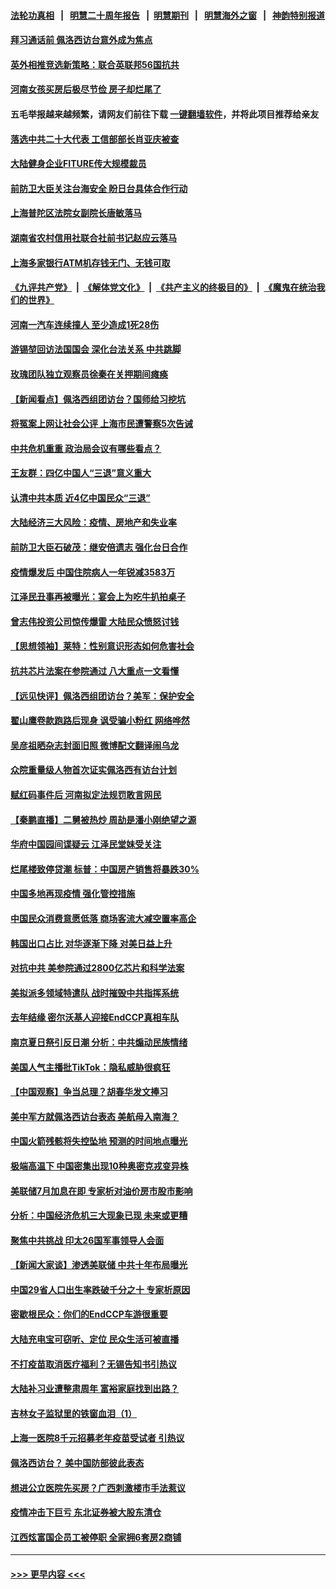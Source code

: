 #### [法轮功真相](https://github.com/gfw-breaker/truth/blob/master/README.md?t=0) &nbsp;&nbsp;|&nbsp;&nbsp; [明慧二十周年报告](https://github.com/gfw-breaker/mh-reports/blob/master/README.md?t=0) &nbsp;&nbsp;|&nbsp;&nbsp;[明慧期刊](https://github.com/gfw-breaker/mh-qikan) &nbsp;&nbsp;|&nbsp;&nbsp; [明慧海外之窗](https://github.com/gfw-breaker/mh-news/blob/master/README.md?t=0) &nbsp;&nbsp;|&nbsp;&nbsp; [神韵特别报道](https://github.com/gfw-breaker/mh-news/blob/master/shenyun.md?t=0)
#### [拜习通话前 佩洛西访台意外成为焦点](../pages/nsc413/n13790835.md?t=07282051) 
#### [英外相推竞选新策略：联合英联邦56国抗共](../pages/nsc413/n13790871.md?t=07282051) 
#### [河南女孩买房后极尽节俭 房子却烂尾了](../pages/nsc413/n13790801.md?t=07282051) 
#### 五毛举报越来越频繁，请网友们前往下载 [一键翻墙软件](https://github.com/gfw-breaker/ssr-accounts)，并将此项目推荐给亲友
#### [落选中共二十大代表 工信部部长肖亚庆被查](../pages/nsc413/n13790476.md?t=07282051) 
#### [大陆健身企业FITURE传大规模裁员](../pages/nsc413/n13790797.md?t=07282051) 
#### [前防卫大臣关注台海安全 盼日台具体合作行动](../pages/nsc413/n13790727.md?t=07282051) 
#### [上海普陀区法院女副院长唐敏落马](../pages/nsc413/n13790765.md?t=07282051) 
#### [湖南省农村信用社联合社前书记赵应云落马](../pages/nsc413/n13790756.md?t=07282051) 
#### [上海多家银行ATM机存钱无门、无钱可取](../pages/nsc413/n13790644.md?t=07282051) 
#### [《九评共产党》](https://github.com/begood0513/9ping.md/blob/master/README.md) &nbsp;|&nbsp; [《解体党文化》](../../../../jtdwh.md/blob/master/README.md)  &nbsp;|&nbsp; [《共产主义的终极目的》](../../../../gczydzjmd.md/blob/master/README.md) &nbsp;|&nbsp; [《魔鬼在统治我们的世界》](../../../../mgztzwmdsj.md/blob/master/README.md) 
#### [河南一汽车连续撞人 至少造成1死28伤](../pages/nsc413/n13790677.md?t=07282051) 
#### [游锡堃回访法国国会 深化台法关系 中共跳脚](../pages/nsc413/n13790554.md?t=07282051) 
#### [玫瑰团队独立观察员徐秦在关押期间瘫痪](../pages/nsc413/n13790548.md?t=07282051) 
#### [【新闻看点】佩洛西组团访台？国师给习挖坑](../pages/nsc413/n13790313.md?t=07282051) 
#### [将冤案上网让社会公评 上海市民遭警察5次告诫](../pages/nsc413/n13790526.md?t=07282051) 
#### [中共危机重重 政治局会议有哪些看点？](../pages/nsc413/n13790542.md?t=07282051) 
#### [王友群：四亿中国人“三退”意义重大](../pages/nsc413/n13790512.md?t=07282051) 
#### [认清中共本质 近4亿中国民众“三退”](../pages/nsc413/n13790213.md?t=07282051) 
#### [大陆经济三大风险：疫情、房地产和失业率](../pages/nsc413/n13790084.md?t=07282051) 
#### [前防卫大臣石破茂：继安倍遗志 强化台日合作](../pages/nsc413/n13790486.md?t=07282051) 
#### [疫情爆发后 中国住院病人一年锐减3583万](../pages/nsc413/n13790489.md?t=07282051) 
#### [江泽民丑事再被曝光：宴会上为吃牛扒拍桌子](../pages/nsc413/n13790441.md?t=07282051) 
#### [曾志伟投资公司惊传爆雷 大陆民众愤怒讨钱](../pages/nsc413/n13790399.md?t=07282051) 
#### [【思想领袖】莱特：性别意识形态如何危害社会](../pages/nsc413/n13776680.md?t=07282051) 
#### [抗共芯片法案在参院通过 八大重点一文看懂](../pages/nsc413/n13790309.md?t=07282051) 
#### [【远见快评】佩洛西组团访台？美军：保护安全](../pages/nsc413/n13790395.md?t=07282051) 
#### [翟山鹰卷款跑路后现身 讽受骗小粉红 网络哗然](../pages/nsc413/n13790273.md?t=07282051) 
#### [吴彦祖晒杂志封面旧照 微博配文翻译闹乌龙](../pages/nsc413/n13790363.md?t=07282051) 
#### [众院重量级人物首次证实佩洛西有访台计划](../pages/nsc413/n13790372.md?t=07282051) 
#### [赋红码事件后 河南拟定法规罚敢言网民](../pages/nsc413/n13790365.md?t=07282051) 
#### [【秦鹏直播】二舅被热炒 周劼是潘小刚绝望之源](../pages/nsc413/n13790389.md?t=07282051) 
#### [华府中国园间谍疑云 江泽民堂妹受关注](../pages/nsc413/n13790180.md?t=07282051) 
#### [烂尾楼致停贷潮 标普：中国房产销售将暴跌30%](../pages/nsc413/n13790359.md?t=07282051) 
#### [中国多地再现疫情 强化管控措施](../pages/nsc413/n13790323.md?t=07282051) 
#### [中国民众消费意愿低落 商场客流大减空置率高企](../pages/nsc413/n13790305.md?t=07282051) 
#### [韩国出口占比 对华逐渐下降 对美日益上升](../pages/nsc413/n13790270.md?t=07282051) 
#### [对抗中共 美参院通过2800亿芯片和科学法案](../pages/nsc413/n13790299.md?t=07282051) 
#### [美拟派多领域特遣队 战时摧毁中共指挥系统](../pages/nsc413/n13790295.md?t=07282051) 
#### [去年结缘 密尔沃基人迎接EndCCP真相车队](../pages/nsc413/n13790242.md?t=07282051) 
#### [南京夏日祭引反日潮 分析：中共煽动民族情绪](../pages/nsc413/n13790083.md?t=07282051) 
#### [美国人气主播批TikTok：隐私威胁很疯狂](../pages/nsc413/n13790194.md?t=07282051) 
#### [【中国观察】争当总理？胡春华发文捧习](../pages/nsc413/n13789920.md?t=07282051) 
#### [美中军方就佩洛西访台表态 美航母入南海？](../pages/nsc413/n13790275.md?t=07282051) 
#### [中国火箭残骸将失控坠地 预测的时间地点曝光](../pages/nsc413/n13790215.md?t=07282051) 
#### [极端高温下 中国密集出现10种奥密克戎变异株](../pages/nsc413/n13790214.md?t=07282051) 
#### [美联储7月加息在即 专家析对油价房市股市影响](../pages/nsc413/n13790209.md?t=07282051) 
#### [分析：中国经济危机三大现象已现 未来或更糟](../pages/nsc413/n13789046.md?t=07282051) 
#### [聚焦中共挑战 印太26国军事领导人会面](../pages/nsc413/n13790193.md?t=07282051) 
#### [【新闻大家谈】渗透美联储 中共十年布局曝光](../pages/nsc413/n13790158.md?t=07282051) 
#### [中国29省人口出生率跌破千分之十 专家析原因](../pages/nsc413/n13790071.md?t=07282051) 
#### [密歇根民众：你们的EndCCP车游很重要](../pages/nsc413/n13789852.md?t=07282051) 
#### [大陆充电宝可窃听、定位 民众生活可被直播](../pages/nsc413/n13789991.md?t=07282051) 
#### [不打疫苗取消医疗福利？无锡告知书引热议](../pages/nsc413/n13790028.md?t=07282051) 
#### [大陆补习业遭整肃周年 富裕家庭找到出路？](../pages/nsc413/n13790033.md?t=07282051) 
#### [吉林女子监狱里的铁窗血泪（1）](../pages/nsc413/n13786967.md?t=07282051) 
#### [上海一医院8千元招募老年疫苗受试者 引热议](../pages/nsc413/n13790026.md?t=07282051) 
#### [佩洛西访台？ 美中国防部彼此表态](../pages/nsc413/n13790021.md?t=07282051) 
#### [想进公立医院先买房？广西刺激楼市手法惹议](../pages/nsc413/n13789958.md?t=07282051) 
#### [疫情冲击下巨亏 东北证券被大股东清仓](../pages/nsc413/n13789868.md?t=07282051) 
#### [江西炫富国企员工被停职 全家拥6套房2商铺](../pages/nsc413/n13789862.md?t=07282051) 

----
#### [ >>> 更早内容 <<< ](../indexes/nsc413-earlier.md)
